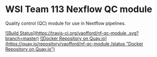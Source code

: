 # WSI Team 113 Nexflow QC module 

Quality control (QC) module for use in Nextflow pipelines.

[![Build Status](https://travis-ci.org/vaofford/nf-qc-module
.svg?branch=master)](https://travis-ci.org/vaofford/nf-qc-module
)
[![Docker Repository on Quay.io](https://quay.io/repository/vaofford/nf-qc-module
/status "Docker Repository on Quay.io")](https://quay.io/repository/vaofford/nf-qc-module
)




